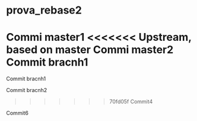 # prova_rebase2

Commi master1
<<<<<<< Upstream, based on master
Commi master2
Commit bracnh1
=======

Commit bracnh1

Commit bracnh2
>>>>>>> 70fd05f Commit4

Commit6